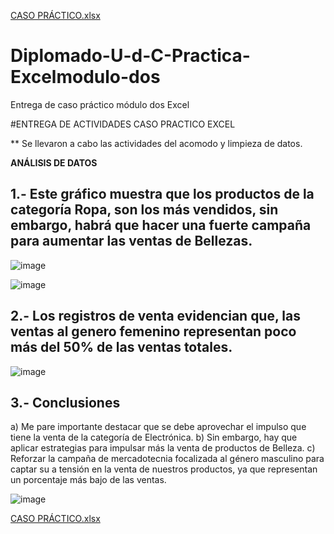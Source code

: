 [CASO PRÁCTICO.xlsx](https://github.com/user-attachments/files/16301847/CASO.PRACTICO.xlsx)
# Diplomado-U-d-C-Practica-Excelmodulo-dos
Entrega de caso práctico módulo dos Excel

#ENTREGA DE ACTIVIDADES CASO PRACTICO EXCEL

** Se llevaron a cabo las actividades del acomodo y limpieza de datos.

**ANÁLISIS DE DATOS**

## 1.- Este gráfico muestra que los productos de la categoría Ropa, son los más vendidos, sin embargo, habrá que hacer una fuerte campaña para aumentar las ventas de Bellezas.

![image](https://github.com/user-attachments/assets/34e8e5d1-8c14-4fc1-9bc8-7f5bf7451cf6)

![image](https://github.com/user-attachments/assets/d45c4e22-9da4-469c-b470-a8b4bcffb1b0)

## 2.- Los registros de venta evidencian que, las ventas al genero femenino representan poco más del 50% de las ventas totales.

![image](https://github.com/user-attachments/assets/2b33dd85-b894-4d01-b93f-1946ca76846e)

## 3.- Conclusiones

a) Me pare importante destacar que se debe aprovechar el impulso que tiene la venta de la categoría de Electrónica.
b) Sin embargo, hay que aplicar estrategias para impulsar más la venta de productos de Belleza.
c) Reforzar la campaña de mercadotecnia focalizada al género masculino para captar su a tensión en la venta de nuestros productos, ya que representan un porcentaje más bajo de las ventas.

![image](https://github.com/user-attachments/assets/a242e4bc-bf15-4847-ae40-c4cc27cb7b10)

[CASO PRÁCTICO.xlsx](https://github.com/user-attachments/files/16301855/CASO.PRACTICO.xlsx)

